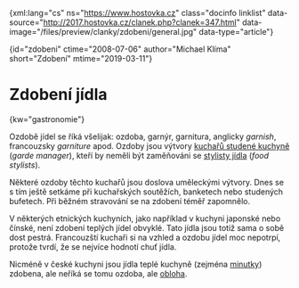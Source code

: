 
{xml:lang="cs" ns="https://www.hostovka.cz" class="docinfo linklist" data-source="http://2017.hostovka.cz/clanek.php?clanek=347.html" data-image="/files/preview/clanky/zdobeni/general.jpg" data-type="article"}

{id="zdobeni" ctime="2008-07-06" author="Michael Klíma" short="Zdobení" mtime="2019-03-11"}

# Zdobení jídla

<!-- generated attribute kw by user_udpatekw.sh on 2019-03-13, do not edit -->

{kw="gastronomie"}

Ozdobě jídel se říká všelijak: ozdoba, garnýr, garnitura, anglicky _garnish_, francouzsky _garniture_ apod. Ozdoby jsou výtvory [kuchařů studené kuchyně][1] (_garde manager_), kteří by neměli být zaměňováni se [stylisty jídla][2] (_food stylists_).

Některé ozdoby těchto kuchařů jsou doslova uměleckými výtvory. Dnes se s tím ještě setkáme při kuchařských soutěžích, banketech nebo studených bufetech. Při běžném stravování se na zdobení téměř zapomnělo.

V některých etnických kuchyních, jako například v kuchyni japonské nebo čínské, není zdobení teplých jídel obvyklé. Tato jídla jsou totiž sama o sobě dost pestrá. Francouzští kuchaři si na vzhled a ozdobu jídel moc nepotrpí, protože tvrdí, že se nejvíce hodnotí chuť jídla.

Nicméně v české kuchyni jsou jídla teplé kuchyně (zejména [minutky][3]) zdobena, ale neříká se tomu ozdoba, ale [obloha][4].

 [1]: /garde_manager
 [2]: /food_styling
 [3]: /minutky
 [4]: /obloha

